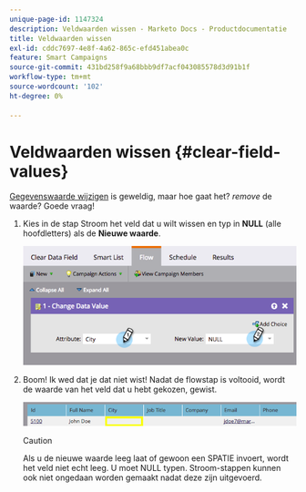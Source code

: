 ```yaml
---
unique-page-id: 1147324
description: Veldwaarden wissen - Marketo Docs - Productdocumentatie
title: Veldwaarden wissen
exl-id: cddc7697-4e8f-4a62-865c-efd451abea0c
feature: Smart Campaigns
source-git-commit: 431bd258f9a68bbb9df7acf043085578d3d91b1f
workflow-type: tm+mt
source-wordcount: '102'
ht-degree: 0%

---
```


# Veldwaarden wissen {#clear-field-values}

[Gegevenswaarde wijzigen](/help/marketo/product-docs/core-marketo-concepts/smart-campaigns/flow-actions/change-data-value.md) is geweldig, maar hoe gaat het? _remove_ de waarde? Goede vraag!

1. Kies in de stap Stroom het veld dat u wilt wissen en typ in **NULL** (alle hoofdletters) als de **Nieuwe waarde**.

   ![](assets/image2015-3-19-10-3a6-3a14.png)

1. Boom! Ik wed dat je dat niet wist! Nadat de flowstap is voltooid, wordt de waarde van het veld dat u hebt gekozen, gewist.

   ![](assets/image2015-3-19-10-3a11-3a9.png)

   >[!CAUTION]
   >
   >Als u de nieuwe waarde leeg laat of gewoon een SPATIE invoert, wordt het veld niet echt leeg. U moet NULL typen. Stroom-stappen kunnen ook niet ongedaan worden gemaakt nadat deze zijn uitgevoerd.
